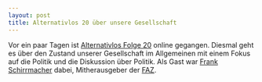 ```yaml
---
layout: post
title: Alternativlos 20 über unsere Gesellschaft
---
```

Vor ein paar Tagen ist [Alternativlos Folge 20][0] online gegangen. Diesmal geht es über den Zustand unserer Gesellschaft im Allgemeinen mit einem Fokus auf die Politik und die Diskussion über Politik. Als Gast war [Frank Schirrmacher][1] dabei, Mitherausgeber der [FAZ][2].

[0]: http://alternativlos.org/20/
[1]: http://de.wikipedia.org/wiki/Frank_Schirrmacher
[2]: http://www.faz.net

